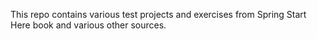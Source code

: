 This repo contains various test projects and exercises from Spring Start Here book and various other sources.
